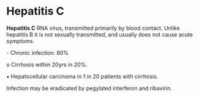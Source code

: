 ---
---
# Hepatitis C

**Hepatitis C** RNA virus, transmitted primarily by blood contact.
Unlike hepatitis B it is not sexually transmitted, and usually does not
cause acute symptoms.

\- Chronic infection: 80%

o Cirrhosis within 20yrs in 20%.

▪ Hepatocellular carcinoma in 1 in 20 patients with cirrhosis.

Infection may be eradicated by pegylated interferon and ribavirin.
